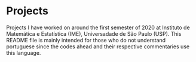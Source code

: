 # Projects
Projects I have worked on around the first semester of 2020 at Instituto de Matemática e Estatística (IME), Universadade de São Paulo (USP).
This README file is mainly intended for those who do not understand portuguese since the codes ahead and their respective commentaries use this language.
